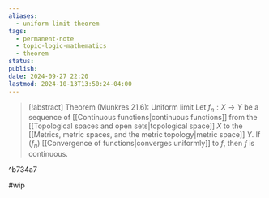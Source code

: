 ```yaml
---
aliases:
  - uniform limit theorem
tags:
  - permanent-note
  - topic-logic-mathematics
  - theorem
status: 
publish: 
date: 2024-09-27 22:20
lastmod: 2024-10-13T13:50:24-04:00
---
```

>[!abstract] Theorem (Munkres 21.6): Uniform limit
>Let $f_n : X \to Y$ be a sequence of [[Continuous functions|continuous functions]] from the [[Topological spaces and open sets|topological space]] $X$ to the [[Metrics, metric spaces, and the metric topology|metric space]] $Y$. If $(f_n)$ [[Convergence of functions|converges uniformly]] to $f$, then $f$ is continuous.

^b734a7

#wip
